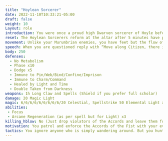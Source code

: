 ```yaml
---
title: "Hoylean Sorcerer"
date: 2022-11-10T10:33:21-05:00
draft: false
weight: 10
Layout: role
introduction: You were once a proud high Dwarven sorcerer of Hoyle before its last destruction. The war in Murumbria has been raging for years out of the sight of this realm, but you have been perfecting your arts for what is to come. You were lured in by avarice when an auction of Magic Items was being hosted near Hoyle. When you arrived, it was an ambush by the Bloody Fist. Now by the Ritual of the Changed Ones, you are under their command, soldiers in a different war now but solider none the less. You enforce the Accords of the Fist upon Stonewood as per your overlords
reset: The Hoylean Sorcerers reform at the altar after 5 minutes have passed and their necklace have powered back up.
movement: Unlike your Murumbrian enemies, you have feet but the flow of time in this transformed state has prevented you from quick movement. You walk at a steady pace and will not increase since time is warped around you. Move robotically.  Make your body turns and head movements slow and robotic while you are patrolling. 
speech: When you are questioned reply with “Move along Citizen, there is Law to be upheld.” When you are engaged in combat reply with “Violators of the Accords shall be subjected to suffering!”
body: 250
defenses: 
  - No Metabolism
  - Phase x10
  - Dodge x5
  - Immune to Pin/Web/Bind/Confine/Imprison
  - Immune to Charm/Command
  - Healed by Light and Time
  - Double Taken from Darkness
weapons: 1h Long Claw and Spells (Shield if you prefer full scholar)
damage: 20 Magic Light
magic: 6/6/6/6/6/6/6/6/6/20 Celestial, Spellstrike 50 Elemental Light x10, 50 Elemental Light x10, 40 Elemental Light x10, Arcane Paralysis x5, Arcane Imprison x5, Arcane Confine x5, 300 Light Elemental Light Pool upon spawn
abilities: 
 - Focus
 - Arcane Regeneration (as per spell but for Light) x3
killing_hblow: No (Just drop violators of the Accords and leave them for Bloody Fist to collect)
motivation: You patrol and enforce the Accords of the Fist with your every fiber of your being. Nothing is more important than this. You operate like a machine for these laws. It is simple when someone breaks an Accord, you should punish them without mercy and swiftly. They programed your mind like a Golem but left a sentient mind inside albeit transformed into Hoylean Light Zealot, your orders are clear, protect the city and uphold the Accords, maybe one day they will release you from this prison…
tactics: You ignore anyone who is simply wandering around. But you hunt down any violators of the Accords. You will beat them without mercy into the ground and leave them for the Bloody Fist.
---
```




















